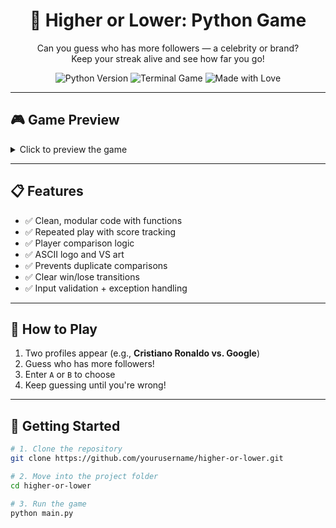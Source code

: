 <h1 align="center">🔼 Higher or Lower: Python Game</h1>

<p align="center">
  Can you guess who has more followers — a celebrity or brand?<br>
  Keep your streak alive and see how far you go!
</p>

<p align="center">
  <img src="https://img.shields.io/badge/Python-3.10+-blue?style=flat-square&logo=python" alt="Python Version">
  <img src="https://img.shields.io/badge/CLI%20Game-Terminal-lightgrey?style=flat-square" alt="Terminal Game">
  <img src="https://img.shields.io/badge/Made%20with-Love-%23ff69b4?style=flat-square" alt="Made with Love">
</p>

---

## 🎮 Game Preview

<details>
<summary>Click to preview the game</summary>

> *Add a terminal screenshot or GIF here! You can upload one to GitHub, then right-click "Copy image address".*

</details>

---

## 📋 Features

- ✅ Clean, modular code with functions  
- ✅ Repeated play with score tracking  
- ✅ Player comparison logic  
- ✅ ASCII logo and VS art  
- ✅ Prevents duplicate comparisons  
- ✅ Clear win/lose transitions  
- ✅ Input validation + exception handling

---

## 🧠 How to Play

1. Two profiles appear (e.g., **Cristiano Ronaldo vs. Google**)
2. Guess who has more followers!
3. Enter `A` or `B` to choose
4. Keep guessing until you're wrong!

---

## 🚀 Getting Started

```bash
# 1. Clone the repository
git clone https://github.com/yourusername/higher-or-lower.git

# 2. Move into the project folder
cd higher-or-lower

# 3. Run the game
python main.py
